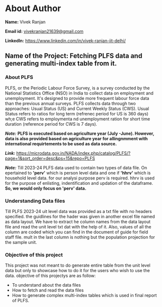 # About Author 
**Name:** Vivek Ranjan

**Email id:** vivekranjan21639@gmail.com

**LinkedIn:** https://www.linkedin.com/in/vivek-ranjan-iit-delhi/ 




## Name of the Project: Fetching PLFS data and generating multi-index table from it.

### About PLFS
PLFS, or the Periodic Labour Force Survey, is a survey conducted by the National Statistics Office (NSO) in India to collect data on employment and unemployment. 
It's designed to provide more frequent labour force data than the previous annual surveys. PLFS collects data through two approaches: Usual Status (US) and Current Weekly Status (CWS). 
Usual Status refers to ratios for long term (refrenec period for US is 360 days) wh;e CWS refers to employmenta nd unemployment ration for short time duration (reference period for CWS is 7 days). 

***Note:*** **PLFS is executed based on agriculture year (July -June). However, data is also provided based on agriculture year for allingnmment with international requirtements to be used as data source.** 

***Link:*** https://microdata.gov.in/NADA/index.php/catalog/PLFS/?page=1&sort_order=desc&ps=15&repo=PLFS

***Note:*** Till 2023-24 PLFS data used to contain two types of data file. On epertained to  **'perv'** which is person level data and one if **'hhrv'** which is household level data. for our analysi purpose perv is required. 
hhrv is used for the purpose of enlisting, indentification and updation of the dataframe. **So, we would only focus on 'perv' data.**

### Understanding Data files
Till PLFS 2023-24 uit level data was provided as a txt file with no headers specified. the guidlines for the hader was given in another excel file named as data layout. We have to extract he column names from the data layout file 
and read the unit level txt dat with the help of it. Also, values of all the column are coded which you can find in the document of guide for field staff file. 
mult in the last column is nothing but the population projection for the sample unit.

### Objective of this project
This project was not meant to do generate entire table from the unit level data but only to showcase how to do it for the users who wish to use the data. objective of this projectys are as follow:
- To understand about the data files
- How to fetch and read the data files
- How to generate complex multi-index tables which is used in final report of PLFS.
